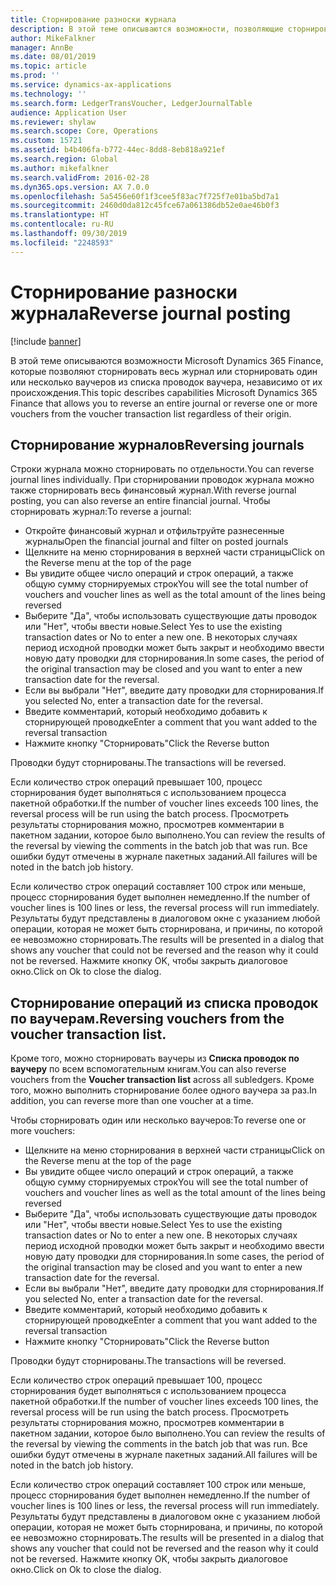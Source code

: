 ```yaml
---
title: Сторнирование разноски журнала
description: В этой теме описываются возможности, позволяющие сторнировать ваучеры из списка проводок по ваучеру или из финансовых журналов.
author: MikeFalkner
manager: AnnBe
ms.date: 08/01/2019
ms.topic: article
ms.prod: ''
ms.service: dynamics-ax-applications
ms.technology: ''
ms.search.form: LedgerTransVoucher, LedgerJournalTable
audience: Application User
ms.reviewer: shylaw
ms.search.scope: Core, Operations
ms.custom: 15721
ms.assetid: b4b406fa-b772-44ec-8dd8-8eb818a921ef
ms.search.region: Global
ms.author: mikefalkner
ms.search.validFrom: 2016-02-28
ms.dyn365.ops.version: AX 7.0.0
ms.openlocfilehash: 5a5456e60f1f3cee5f83ac7f725f7e01ba5bd7a1
ms.sourcegitcommit: 2460d0da812c45fce67a061386db52e0ae46b0f3
ms.translationtype: HT
ms.contentlocale: ru-RU
ms.lasthandoff: 09/30/2019
ms.locfileid: "2248593"
---
```

# <a name="reverse-journal-posting"></a><span data-ttu-id="bf066-103">Сторнирование разноски журнала</span><span class="sxs-lookup"><span data-stu-id="bf066-103">Reverse journal posting</span></span>

[!include [banner](../includes/banner.md)]

<span data-ttu-id="bf066-104">В этой теме описываются возможности Microsoft Dynamics 365 Finance, которые позволяют сторнировать весь журнал или сторнировать один или несколько ваучеров из списка проводок ваучера, независимо от их происхождения.</span><span class="sxs-lookup"><span data-stu-id="bf066-104">This topic describes capabilities Microsoft Dynamics 365 Finance that allows you to reverse an entire journal or reverse one or more vouchers from the voucher transaction list regardless of their origin.</span></span> 

## <a name="reversing-journals"></a><span data-ttu-id="bf066-105">Сторнирование журналов</span><span class="sxs-lookup"><span data-stu-id="bf066-105">Reversing journals</span></span>

<span data-ttu-id="bf066-106">Строки журнала можно сторнировать по отдельности.</span><span class="sxs-lookup"><span data-stu-id="bf066-106">You can reverse journal lines individually.</span></span> <span data-ttu-id="bf066-107">При сторнировании проводок журнала можно также сторнировать весь финансовый журнал.</span><span class="sxs-lookup"><span data-stu-id="bf066-107">With reverse journal posting, you can also reverse an entire financial journal.</span></span> <span data-ttu-id="bf066-108">Чтобы сторнировать журнал:</span><span class="sxs-lookup"><span data-stu-id="bf066-108">To reverse a journal:</span></span> 
- <span data-ttu-id="bf066-109">Откройте финансовый журнал и отфильтруйте разнесенные журналы</span><span class="sxs-lookup"><span data-stu-id="bf066-109">Open the financial journal and filter on posted journals</span></span>
- <span data-ttu-id="bf066-110">Щелкните на меню сторнирования в верхней части страницы</span><span class="sxs-lookup"><span data-stu-id="bf066-110">Click on the Reverse menu at the top of the page</span></span>
- <span data-ttu-id="bf066-111">Вы увидите общее число операций и строк операций, а также общую сумму сторнируемых строк</span><span class="sxs-lookup"><span data-stu-id="bf066-111">You will see the total number of vouchers and voucher lines as well as the total amount of the lines being reversed</span></span>
- <span data-ttu-id="bf066-112">Выберите "Да", чтобы использовать существующие даты проводок или "Нет", чтобы ввести новые.</span><span class="sxs-lookup"><span data-stu-id="bf066-112">Select Yes to use the existing transaction dates or No to enter a new one.</span></span> <span data-ttu-id="bf066-113">В некоторых случаях период исходной проводки может быть закрыт и необходимо ввести новую дату проводки для сторнирования.</span><span class="sxs-lookup"><span data-stu-id="bf066-113">In some cases, the period of the original transaction may be closed and you want to enter a new transaction date for the reversal.</span></span>
- <span data-ttu-id="bf066-114">Если вы выбрали "Нет", введите дату проводки для сторнирования.</span><span class="sxs-lookup"><span data-stu-id="bf066-114">If you selected No, enter a transaction date for the reversal.</span></span> 
- <span data-ttu-id="bf066-115">Введите комментарий, который необходимо добавить к сторнирующей проводке</span><span class="sxs-lookup"><span data-stu-id="bf066-115">Enter a comment that you want added to the reversal transaction</span></span>
- <span data-ttu-id="bf066-116">Нажмите кнопку "Сторнировать"</span><span class="sxs-lookup"><span data-stu-id="bf066-116">Click the Reverse button</span></span>

<span data-ttu-id="bf066-117">Проводки будут сторнированы.</span><span class="sxs-lookup"><span data-stu-id="bf066-117">The transactions will be reversed.</span></span> 

<span data-ttu-id="bf066-118">Если количество строк операций превышает 100, процесс сторнирования будет выполняться с использованием процесса пакетной обработки.</span><span class="sxs-lookup"><span data-stu-id="bf066-118">If the number of voucher lines exceeds 100 lines, the reversal process will be run using the batch process.</span></span> <span data-ttu-id="bf066-119">Просмотреть результаты сторнирования можно, просмотрев комментарии в пакетном задании, которое было выполнено.</span><span class="sxs-lookup"><span data-stu-id="bf066-119">You can review the results of the reversal by viewing the comments in the batch job that was run.</span></span> <span data-ttu-id="bf066-120">Все ошибки будут отмечены в журнале пакетных заданий.</span><span class="sxs-lookup"><span data-stu-id="bf066-120">All failures will be noted in the batch job history.</span></span>

<span data-ttu-id="bf066-121">Если количество строк операций составляет 100 строк или меньше, процесс сторнирования будет выполнен немедленно.</span><span class="sxs-lookup"><span data-stu-id="bf066-121">If the number of voucher lines is 100 lines or less, the reversal process will run immediately.</span></span> <span data-ttu-id="bf066-122">Результаты будут представлены в диалоговом окне с указанием любой операции, которая не может быть сторнирована, и причины, по которой ее невозможно сторнировать.</span><span class="sxs-lookup"><span data-stu-id="bf066-122">The results will be presented in a dialog that shows any voucher that could not be reversed and the reason why it could not be reversed.</span></span> <span data-ttu-id="bf066-123">Нажмите кнопку OK, чтобы закрыть диалоговое окно.</span><span class="sxs-lookup"><span data-stu-id="bf066-123">Click on Ok to close the dialog.</span></span>

## <a name="reversing-vouchers-from-the-voucher-transaction-list"></a><span data-ttu-id="bf066-124">Сторнирование операций из списка проводок по ваучерам.</span><span class="sxs-lookup"><span data-stu-id="bf066-124">Reversing vouchers from the voucher transaction list.</span></span> 

<span data-ttu-id="bf066-125">Кроме того, можно сторнировать ваучеры из **Списка проводок по ваучеру** по всем вспомогательным книгам.</span><span class="sxs-lookup"><span data-stu-id="bf066-125">You can also reverse vouchers from the **Voucher transaction list** across all subledgers.</span></span> <span data-ttu-id="bf066-126">Кроме того, можно выполнить сторнирование более одного ваучера за раз.</span><span class="sxs-lookup"><span data-stu-id="bf066-126">In addition, you can reverse more than one voucher at a time.</span></span> 

<span data-ttu-id="bf066-127">Чтобы сторнировать один или несколько ваучеров:</span><span class="sxs-lookup"><span data-stu-id="bf066-127">To reverse one or more vouchers:</span></span> 
- <span data-ttu-id="bf066-128">Щелкните на меню сторнирования в верхней части страницы</span><span class="sxs-lookup"><span data-stu-id="bf066-128">Click on the Reverse menu at the top of the page</span></span>
- <span data-ttu-id="bf066-129">Вы увидите общее число операций и строк операций, а также общую сумму сторнируемых строк</span><span class="sxs-lookup"><span data-stu-id="bf066-129">You will see the total number of vouchers and voucher lines as well as the total amount of the lines being reversed</span></span>
- <span data-ttu-id="bf066-130">Выберите "Да", чтобы использовать существующие даты проводок или "Нет", чтобы ввести новые.</span><span class="sxs-lookup"><span data-stu-id="bf066-130">Select Yes to use the existing transaction dates or No to enter a new one.</span></span> <span data-ttu-id="bf066-131">В некоторых случаях период исходной проводки может быть закрыт и необходимо ввести новую дату проводки для сторнирования.</span><span class="sxs-lookup"><span data-stu-id="bf066-131">In some cases, the period of the original transaction may be closed and you want to enter a new transaction date for the reversal.</span></span>
- <span data-ttu-id="bf066-132">Если вы выбрали "Нет", введите дату проводки для сторнирования.</span><span class="sxs-lookup"><span data-stu-id="bf066-132">If you selected No, enter a transaction date for the reversal.</span></span> 
- <span data-ttu-id="bf066-133">Введите комментарий, который необходимо добавить к сторнирующей проводке</span><span class="sxs-lookup"><span data-stu-id="bf066-133">Enter a comment that you want added to the reversal transaction</span></span>
- <span data-ttu-id="bf066-134">Нажмите кнопку "Сторнировать"</span><span class="sxs-lookup"><span data-stu-id="bf066-134">Click the Reverse button</span></span>

<span data-ttu-id="bf066-135">Проводки будут сторнированы.</span><span class="sxs-lookup"><span data-stu-id="bf066-135">The transactions will be reversed.</span></span> 

<span data-ttu-id="bf066-136">Если количество строк операций превышает 100, процесс сторнирования будет выполняться с использованием процесса пакетной обработки.</span><span class="sxs-lookup"><span data-stu-id="bf066-136">If the number of voucher lines exceeds 100 lines, the reversal process will be run using the batch process.</span></span> <span data-ttu-id="bf066-137">Просмотреть результаты сторнирования можно, просмотрев комментарии в пакетном задании, которое было выполнено.</span><span class="sxs-lookup"><span data-stu-id="bf066-137">You can review the results of the reversal by viewing the comments in the batch job that was run.</span></span> <span data-ttu-id="bf066-138">Все ошибки будут отмечены в журнале пакетных заданий.</span><span class="sxs-lookup"><span data-stu-id="bf066-138">All failures will be noted in the batch job history.</span></span>

<span data-ttu-id="bf066-139">Если количество строк операций составляет 100 строк или меньше, процесс сторнирования будет выполнен немедленно.</span><span class="sxs-lookup"><span data-stu-id="bf066-139">If the number of voucher lines is 100 lines or less, the reversal process will run immediately.</span></span> <span data-ttu-id="bf066-140">Результаты будут представлены в диалоговом окне с указанием любой операции, которая не может быть сторнирована, и причины, по которой ее невозможно сторнировать.</span><span class="sxs-lookup"><span data-stu-id="bf066-140">The results will be presented in a dialog that shows any voucher that could not be reversed and the reason why it could not be reversed.</span></span> <span data-ttu-id="bf066-141">Нажмите кнопку OK, чтобы закрыть диалоговое окно.</span><span class="sxs-lookup"><span data-stu-id="bf066-141">Click on Ok to close the dialog.</span></span>

